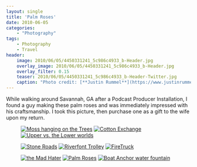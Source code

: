 ```yaml
---
layout: single
title: 'Palm Roses'
date: 2010-06-05
categories:
    - "Photography"
tags:
    - Photography
    - Travel
header:
    image: 2010/06/05/4450331241_5c986c4933_b-Header.jpg
    overlay_image: 2010/06/05/4450331241_5c986c4933_b-Header.jpg
    overlay_filter: 0.15
    teaser: 2010/06/05/4450331241_5c986c4933_b-Header-Twitter.jpg 		# Shrink image to 575 width
    caption: "Photo credit: [**Justin Rummel**](https://www.justinrummel.com)"
---
```

While walking around Savannah, GA after a Podcast Producer Installation, I found a guy making these palm roses and was immediately impressed with his craftsmanship. I took this picture, then purchase one as a gift to the wife upon my return.

<figure class="third">
<a href="https://www.flickr.com/photos/justinrummel/4450328945/"><img src="https://farm5.static.flickr.com/4013/4450328945_ed98d37f12_m.jpg" title="Moss hanging on the Trees" /></a>
<a href="https://www.flickr.com/photos/justinrummel/4450329285/"><img src="https://farm5.static.flickr.com/4015/4450329285_52ce6d8c8a_m.jpg" title="Cotton Exchange" /></a>
<a href="https://www.flickr.com/photos/justinrummel/4450329553/"><img src="https://farm5.static.flickr.com/4056/4450329553_333b2caf98_m.jpg" title="Upper vs. the Lower worlds" /></a>
</figure>
<figure class="third">
<a href="https://www.flickr.com/photos/justinrummel/4451101272/"><img src="https://farm5.static.flickr.com/4010/4451101272_00da060533_m.jpg" title="Stone Roads" /></a>
<a href="https://www.flickr.com/photos/justinrummel/4451101586/"><img src="https://farm5.static.flickr.com/4027/4451101586_986232ab2b_m.jpg" title="Riverfont Trolley" /></a>
<a href="https://www.flickr.com/photos/justinrummel/4450330607/"><img src="https://farm5.static.flickr.com/4068/4450330607_b216eb03b8_m.jpg" title="FireTruck" /></a>
</figure>
<figure class="third">
<a href="https://www.flickr.com/photos/justinrummel/4451102204/"><img src="https://farm5.static.flickr.com/4041/4451102204_040cc886a9_m.jpg" title="the Mad Hater" /></a>
<a href="https://www.flickr.com/photos/justinrummel/4450331241/"><img src="https://farm5.static.flickr.com/4033/4450331241_5c986c4933_m.jpg" title="Palm Roses" /></a>
<a href="https://www.flickr.com/photos/justinrummel/4450331657/"><img src="https://farm3.static.flickr.com/2771/4450331657_a7934ce783_m.jpg" title="Boat Anchor water fountain" /></a>
</figure>